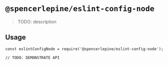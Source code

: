 # `@spencerlepine/eslint-config-node`

> TODO: description

## Usage

```
const eslintConfigNode = require('@spencerlepine/eslint-config-node');

// TODO: DEMONSTRATE API
```
